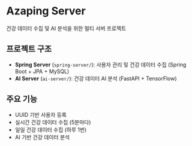 # Azaping Server

건강 데이터 수집 및 AI 분석을 위한 멀티 서버 프로젝트

## 프로젝트 구조

- **Spring Server** (`spring-server/`): 사용자 관리 및 건강 데이터 수집 (Spring Boot + JPA + MySQL)
- **AI Server** (`ai-server/`): 건강 데이터 AI 분석 (FastAPI + TensorFlow)

## 주요 기능

- UUID 기반 사용자 등록
- 실시간 건강 데이터 수집 (5분마다)
- 일일 건강 데이터 수집 (하루 1번)
- AI 기반 건강 데이터 분석

